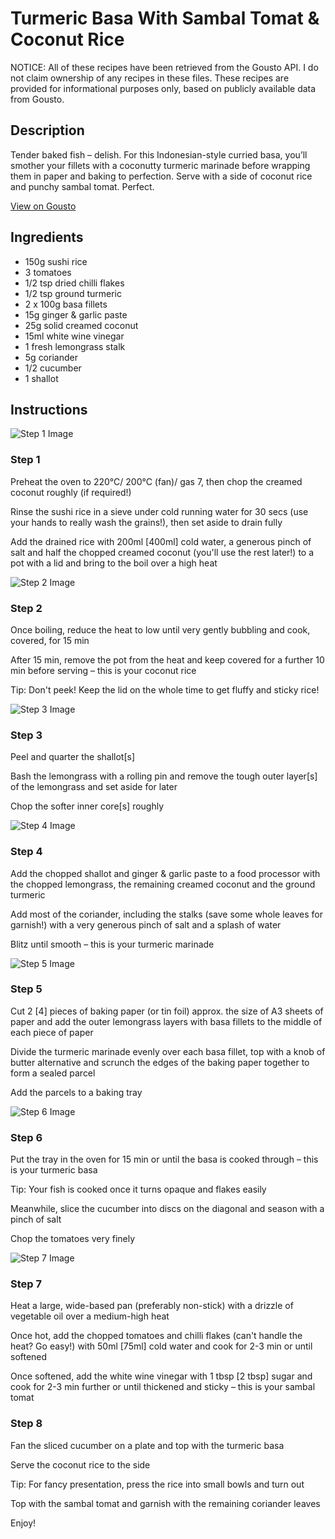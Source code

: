 # Turmeric Basa With Sambal Tomat & Coconut Rice

NOTICE: All of these recipes have been retrieved from the Gousto API. I do not claim ownership of any recipes in these files. These recipes are provided for informational purposes only, based on publicly available data from Gousto.

## Description

Tender baked fish – delish. For this Indonesian-style curried basa, you’ll smother your fillets with a coconutty turmeric marinade before wrapping them in paper and baking to perfection. Serve with a side of coconut rice and punchy sambal tomat. Perfect.


[View on Gousto](https://www.gousto.co.uk/recipes/cookbook/turmeric-basa-with-sambal-tomat-coconut-rice)

## Ingredients

- 150g sushi rice
- 3 tomatoes
- 1/2 tsp dried chilli flakes
- 1/2 tsp ground turmeric
- 2 x 100g basa fillets
- 15g ginger & garlic paste
- 25g solid creamed coconut
- 15ml white wine vinegar
- 1 fresh lemongrass stalk
- 5g coriander
- 1/2 cucumber
- 1 shallot

## Instructions

![Step 1 Image](https://production-media.gousto.co.uk/cms/recipe-step-image/step-1-1683203253917-x200.jpg)

### Step 1

Preheat the oven to 220°C/ 200°C (fan)/ gas 7, then chop the creamed coconut roughly (if required!)

Rinse the sushi rice in a sieve under cold running water for 30 secs (use your hands to really wash the grains!), then set aside to drain fully

Add the drained rice with 200ml <span class="text-danger">[400ml]</span> cold water, a generous pinch of salt and half the chopped creamed coconut (you'll use the rest later!) to a pot with a lid and bring to the boil over a high heat

![Step 2 Image](https://production-media.gousto.co.uk/cms/recipe-step-image/step-2-1683203257924-x200.jpg)

### Step 2

Once boiling, reduce the heat to low until very gently bubbling and cook, covered, for 15 min

After 15 min, remove the pot from the heat and keep covered for a further 10 min before serving – this is your coconut rice

Tip: Don't peek! Keep the lid on the whole time to get fluffy and sticky rice!

![Step 3 Image](https://production-media.gousto.co.uk/cms/recipe-step-image/step-3-1683203262013-x200.jpg)

### Step 3

Peel and quarter the shallot<span class="text-danger">[s]</span>

Bash the lemongrass with a rolling pin and remove the tough outer layer<span class="text-danger">[s]</span> of the lemongrass and set aside for later

Chop the softer inner core<span class="text-danger">[s]</span> roughly

![Step 4 Image](https://production-media.gousto.co.uk/cms/recipe-step-image/step-4-1683203266280-x200.jpg)

### Step 4

Add the chopped shallot and ginger & garlic paste to a food processor with the chopped lemongrass, the remaining creamed coconut and the ground turmeric

Add most of the coriander, including the stalks (save some whole leaves for garnish!) with a very generous pinch of salt and a splash of water

Blitz until smooth – this is your turmeric marinade

![Step 5 Image](https://production-media.gousto.co.uk/cms/recipe-step-image/step-5-1683203271408-x200.jpg)

### Step 5

Cut 2 <span class="text-danger">[4] </span>pieces of baking paper (or tin foil) approx. the size of A3 sheets of paper and add the outer lemongrass layers with basa fillets to the middle of each piece of paper

Divide the turmeric marinade evenly over each basa fillet, top with a knob of butter alternative and scrunch the edges of the baking paper together to form a sealed parcel

Add the parcels to a baking tray

![Step 6 Image](https://production-media.gousto.co.uk/cms/recipe-step-image/step-6-1683203275774-x200.jpg)

### Step 6

Put the tray in the oven for 15 min or until the basa is cooked through – this is your turmeric basa

Tip: Your fish is cooked once it turns opaque and flakes easily

Meanwhile, slice the cucumber into discs on the diagonal and season with a pinch of salt

Chop the tomatoes very finely

![Step 7 Image](https://production-media.gousto.co.uk/cms/recipe-step-image/step-7-1683203280363-x200.jpg)

### Step 7

Heat a large, wide-based pan (preferably non-stick) with a drizzle of vegetable oil over a medium-high heat

Once hot, add the chopped tomatoes and chilli flakes (can't handle the heat? Go easy!) with 50ml <span class="text-danger">[75ml]</span> cold<span class="text-danger"> </span>water and cook for 2-3 min or until softened

Once softened, add the white wine vinegar with 1 tbsp <span class="text-danger">[2 tbsp]</span> sugar and cook for 2-3 min further or until thickened and sticky – this is your sambal tomat

### Step 8

Fan the sliced cucumber on a plate and top with the turmeric basa

Serve the coconut rice to the side

Tip: For fancy presentation, press the rice into small bowls and turn out

Top with the sambal tomat and garnish with the remaining coriander leaves

Enjoy!

